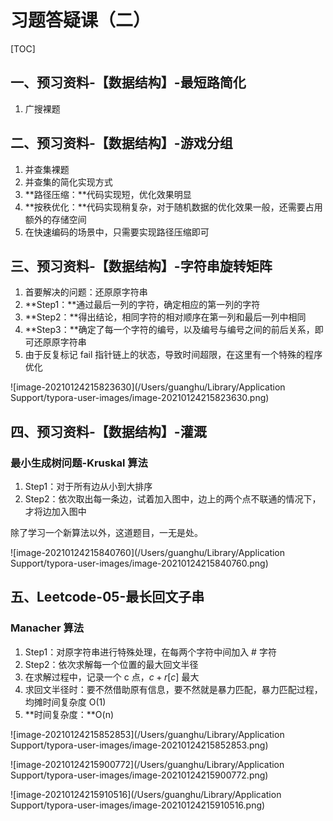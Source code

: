 # 习题答疑课（二）

[TOC]

## 一、预习资料-【数据结构】-最短路简化

1. 广搜裸题



## 二、预习资料-【数据结构】-游戏分组

1. 并查集裸题
2. 并查集的简化实现方式
3. **路径压缩：**代码实现短，优化效果明显
4. **按秩优化：**代码实现稍复杂，对于随机数据的优化效果一般，还需要占用额外的存储空间
5. 在快速编码的场景中，只需要实现路径压缩即可



## 三、预习资料-【数据结构】-字符串旋转矩阵

1. 首要解决的问题：还原原字符串
2. **Step1：**通过最后一列的字符，确定相应的第一列的字符
3. **Step2：**得出结论，相同字符的相对顺序在第一列和最后一列中相同
4. **Step3：**确定了每一个字符的编号，以及编号与编号之间的前后关系，即可还原原字符串
5. 由于反复标记 fail 指针链上的状态，导致时间超限，在这里有一个特殊的程序优化

![image-20210124215823630](/Users/guanghu/Library/Application Support/typora-user-images/image-20210124215823630.png)



## 四、预习资料-【数据结构】-灌溉

### 最小生成树问题-Kruskal 算法

1. Step1：对于所有边从小到大排序
2. Step2：依次取出每一条边，试着加入图中，边上的两个点不联通的情况下，才将边加入图中



除了学习一个新算法以外，这道题目，一无是处。

![image-20210124215840760](/Users/guanghu/Library/Application Support/typora-user-images/image-20210124215840760.png)



## 五、Leetcode-05-最长回文子串

### Manacher 算法

1. Step1：对原字符串进行特殊处理，在每两个字符中间加入 # 字符
2. Step2：依次求解每一个位置的最大回文半径
3. 在求解过程中，记录一个 c 点，$c+r[c]$ 最大
4. 求回文半径时：要不然借助原有信息，要不然就是暴力匹配，暴力匹配过程，均摊时间复杂度 O(1)
5. **时间复杂度：**O(n)

![image-20210124215852853](/Users/guanghu/Library/Application Support/typora-user-images/image-20210124215852853.png)



![image-20210124215900772](/Users/guanghu/Library/Application Support/typora-user-images/image-20210124215900772.png)



![image-20210124215910516](/Users/guanghu/Library/Application Support/typora-user-images/image-20210124215910516.png)

